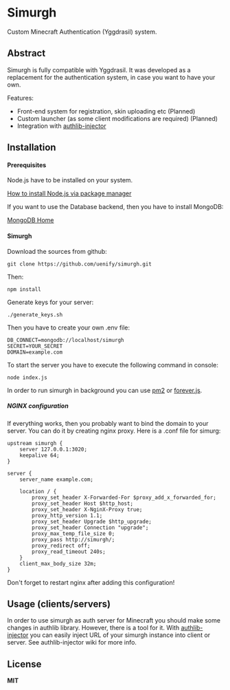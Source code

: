 Simurgh
=======
Custom Minecraft Authentication (Yggdrasil) system.

Abstract
--------
Simurgh is fully compatible with Yggdrasil. It was developed as a replacement for the authentication system, in case you want to have your own.
 
Features:
- Front-end system for registration, skin uploading etc (Planned)
- Custom launcher (as some client modifications are required) (Planned)
- Integration with [authlib-injector](https://github.com/yushijinhun/authlib-injector)

Installation
----------------------
#### Prerequisites

Node.js have to be installed on your system.

[How to install Node.js via package manager](https://nodejs.org/en/download/package-manager/)

If you want to use the Database backend, then you have to install MongoDB:

[MongoDB Home](https://www.mongodb.com/)

#### Simurgh

Download the sources from github:

    git clone https://github.com/uenify/simurgh.git
 
Then:

    npm install 

Generate keys for your server:

    ./generate_keys.sh

Then you have to create your own .env file: 
    
    DB_CONNECT=mongodb://localhost/simurgh
    SECRET=YOUR_SECRET
    DOMAIN=example.com

To start the server you have to execute the following command in console:

    node index.js

In order to run simurgh in background you can use [pm2](https://www.npmjs.com/package/pm2) or [forever.js](https://www.npmjs.com/package/forever).

##### NGINX configuration

If everything works, then you probably want to bind the domain to your server. You can do it by creating nginx proxy.
Here is a .conf file for simurg:
```
upstream simurgh {
    server 127.0.0.1:3020;
    keepalive 64;
}

server {
    server_name example.com;

    location / {
        proxy_set_header X-Forwarded-For $proxy_add_x_forwarded_for;
        proxy_set_header Host $http_host;
        proxy_set_header X-NginX-Proxy true;
        proxy_http_version 1.1;
        proxy_set_header Upgrade $http_upgrade;
        proxy_set_header Connection "upgrade";
        proxy_max_temp_file_size 0;
        proxy_pass http://simurgh/;
        proxy_redirect off;
        proxy_read_timeout 240s;
    }
    client_max_body_size 32m;
}
```
Don't forget to restart nginx after adding this configuration!

Usage (clients/servers)
-----------------------
In order to use simurgh as auth server for Minecraft you should make some changes in authlib library. However, there is a tool for it. With [authlib-injector](https://github.com/yushijinhun/authlib-injector) you can easily inject URL of your simurgh instance into client or server. See authlib-injector wiki for more info.


License
-------

**MIT**